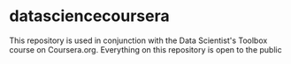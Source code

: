 datasciencecoursera
===================

This repository is used in conjunction with the Data Scientist's Toolbox course on Coursera.org. Everything on this repository is open to the public

